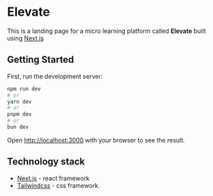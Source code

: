 # Elevate

This is a landing page for a micro learning platform called **Elevate** built using [Next.js](https://nextjs.org/)

## Getting Started

First, run the development server:

```bash
npm run dev
# or
yarn dev
# or
pnpm dev
# or
bun dev
```

Open [http://localhost:3000](http://localhost:3000) with your browser to see the result.

## Technology stack

- [Next.js](https://nextjs.org/) - react framework
- [Tailwindcss](https://tailwindcss.com/) - css framework.
